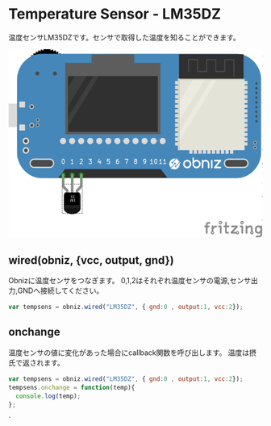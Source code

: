 # Temperature Sensor - LM35DZ
温度センサLM35DZです。センサで取得した温度を知ることができます。





![photo of AnalogTempratureSensor](./wired.png)

## wired(obniz, {vcc, output, gnd})
Obnizに温度センサをつなぎます。
0,1,2はそれぞれ温度センサの電源,センサ出力,GNDへ接続してください。
```javascript
var tempsens = obniz.wired("LM35DZ", { gnd:0 , output:1, vcc:2});
```

## onchange
温度センサの値に変化があった場合にcallback関数を呼び出します。
温度は摂氏で返されます。
```javascript
var tempsens = obniz.wired("LM35DZ", { gnd:0 , output:1, vcc:2});
tempsens.onchange = function(temp){
  console.log(temp);
};
```
` 